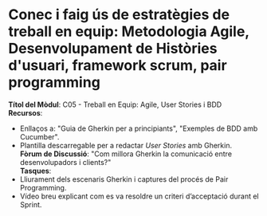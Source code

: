 # Conec i faig ús de estratègies de treball en equip: Metodologia Agile, Desenvolupament de Històries d'usuari, framework scrum, pair programming

**Títol del Mòdul**: C05 - Treball en Equip: Agile, User Stories i BDD  
**Recursos**:  
  - Enllaços a: "Guia de Gherkin per a principiants", "Exemples de BDD amb Cucumber".  
  - Plantilla descarregable per a redactar *User Stories* amb Gherkin.  
**Fòrum de Discussió**: "Com millora Gherkin la comunicació entre desenvolupadors i clients?"  
**Tasques**:  
  - Lliurament dels escenaris Gherkin i captures del procés de Pair Programming.  
  - Vídeo breu explicant com es va resoldre un criteri d’acceptació durant el Sprint.  
